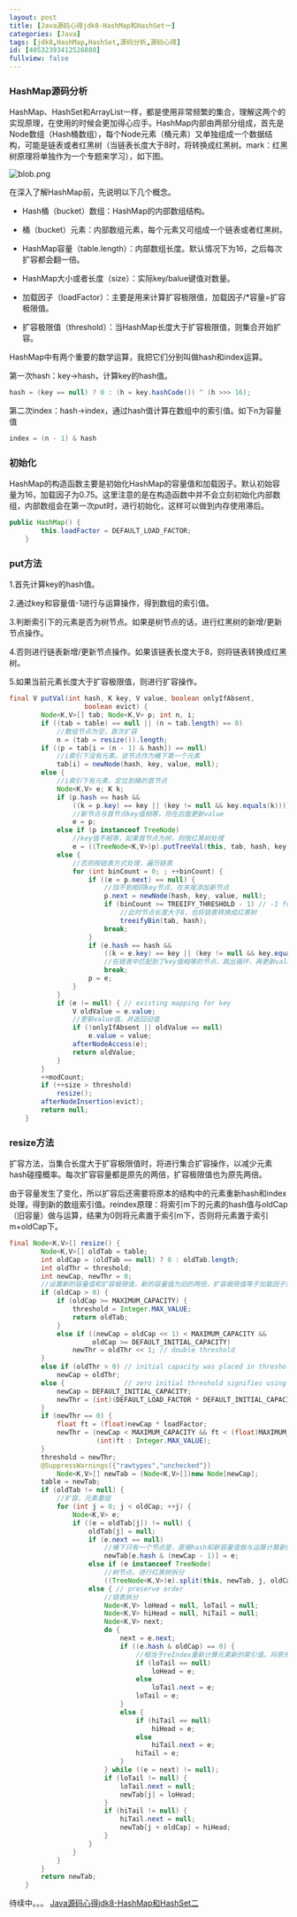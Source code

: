 ```yaml
---
layout: post
title: [Java源码心得jdk8-HashMap和HashSet一]
categories: [Java]
tags: [jdk8,HashMap,HashSet,源码分析,源码心得]
id: [40532393412526080]
fullview: false
---
```

### HashMap源码分析

HashMap、HashSet和ArrayList一样，都是使用非常频繁的集合，理解这两个的实现原理，在使用的时候会更加得心应手。HashMap内部由两部分组成，首先是Node数组（Hash桶数组），每个Node元素（桶元素）又单独组成一个数据结构，可能是链表或者红黑树（当链表长度大于8时，将转换成红黑树。mark：红黑树原理将单独作为一个专题来学习），如下图。

![blob.png](http://file.ctosb.com/upload/image/20171030/1509374380839078086.png "1509374380839078086.png")

在深入了解HashMap前，先说明以下几个概念。

* Hash桶（bucket）数组：HashMap的内部数组结构。

* 桶（bucket）元素：内部数组元素，每个元素又可组成一个链表或者红黑树。


* HashMap容量（table.length）：内部数组长度。默认情况下为16，之后每次扩容都会翻一倍。

* HashMap大小或者长度（size）：实际key/balue键值对数量。

* 加载因子（loadFactor）：主要是用来计算扩容极限值，加载因子/*容量=扩容极限值。

* 扩容极限值（threshold）：当HashMap长度大于扩容极限值，则集合开始扩容。


HashMap中有两个重要的数学运算，我把它们分别叫做hash和index运算。

第一次hash：key->hash，计算key的hash值。

```java
hash = (key == null) ? 0 : (h = key.hashCode()) ^ (h >>> 16);
```

第二次index：hash->index，通过hash值计算在数组中的索引值。如下n为容量值

```java
index = (n - 1) & hash
```

### 初始化


HashMap的构造函数主要是初始化HashMap的容量值和加载因子。默认初始容量为16，加载因子为0.75。这里注意的是在构造函数中并不会立刻初始化内部数组，内部数组会在第一次put时，进行初始化，这样可以做到内存使用滞后。

```java
public HashMap() {
        this.loadFactor = DEFAULT_LOAD_FACTOR; 
    }
```

### put方法

1.首先计算key的hash值。

2.通过key和容量值-1进行与运算操作，得到数组的索引值。

3.判断索引下的元素是否为树节点。如果是树节点的话，进行红黑树的新增/更新节点操作。

4.否则进行链表新增/更新节点操作。如果该链表长度大于8，则将链表转换成红黑树。

5.如果当前元素长度大于扩容极限值，则进行扩容操作。

```java
final V putVal(int hash, K key, V value, boolean onlyIfAbsent,
                   boolean evict) {
        Node<K,V>[] tab; Node<K,V> p; int n, i;
        if ((tab = table) == null || (n = tab.length) == 0)
            //数组节点为空，首次扩容
            n = (tab = resize()).length;
        if ((p = tab[i = (n - 1) & hash]) == null)
            //i索引下没有元素，该节点作为桶下第一个元素
            tab[i] = newNode(hash, key, value, null);
        else {
            //i索引下有元素，定位到桶的首节点
            Node<K,V> e; K k;
            if (p.hash == hash &&
                ((k = p.key) == key || (key != null && key.equals(k))))
                //新节点与首节点key值相等，将在后面更新value
                e = p;
            else if (p instanceof TreeNode)
                //key值不相等，如果首节点为树，则按红黑树处理
                e = ((TreeNode<K,V>)p).putTreeVal(this, tab, hash, key, value);
            else {
                //否则按链表方式处理，遍历链表
                for (int binCount = 0; ; ++binCount) {
                    if ((e = p.next) == null) {
                        //找不到相同key节点，在末尾添加新节点
                        p.next = newNode(hash, key, value, null);
                        if (binCount >= TREEIFY_THRESHOLD - 1) // -1 for 1st
                            //此时节点长度大于8，也将链表转换成红黑树
                            treeifyBin(tab, hash);
                        break;
                    }
                    if (e.hash == hash &&
                        ((k = e.key) == key || (key != null && key.equals(k))))
                        //在链表中匹配到了key值相等的节点，跳出循环，再更新value值
                        break;
                    p = e;
                }
            }
            if (e != null) { // existing mapping for key
                V oldValue = e.value;
                //更新value值，并返回旧值
                if (!onlyIfAbsent || oldValue == null)
                    e.value = value;
                afterNodeAccess(e);
                return oldValue;
            }
        }
        ++modCount;
        if (++size > threshold)
            resize();
        afterNodeInsertion(evict);
        return null;
    }
```

### resize方法

扩容方法，当集合长度大于扩容极限值时，将进行集合扩容操作，以减少元素hash碰撞概率。每次扩容容量都是原先的两倍，扩容极限值也为原先两倍。


由于容量发生了变化，所以扩容后还需要将原本的结构中的元素重新hash和index处理，得到新的数组索引值。reindex原理：将索引m下的元素的hash值与oldCap（旧容量）做与运算，结果为0则将元素置于索引m下，否则将元素置于索引m+oldCap下。

```java
final Node<K,V>[] resize() {
        Node<K,V>[] oldTab = table;
        int oldCap = (oldTab == null) ? 0 : oldTab.length;
        int oldThr = threshold;
        int newCap, newThr = 0;
        //设置新的容量值和扩容极限值，新的容量值为旧的两倍，扩容极限值等于加载因子乘以新的容量值
        if (oldCap > 0) {
            if (oldCap >= MAXIMUM_CAPACITY) {
                threshold = Integer.MAX_VALUE;
                return oldTab;
            }
            else if ((newCap = oldCap << 1) < MAXIMUM_CAPACITY &&
                     oldCap >= DEFAULT_INITIAL_CAPACITY)
                newThr = oldThr << 1; // double threshold
        }
        else if (oldThr > 0) // initial capacity was placed in threshold
            newCap = oldThr;
        else {               // zero initial threshold signifies using defaults
            newCap = DEFAULT_INITIAL_CAPACITY;
            newThr = (int)(DEFAULT_LOAD_FACTOR * DEFAULT_INITIAL_CAPACITY);
        }
        if (newThr == 0) {
            float ft = (float)newCap * loadFactor;
            newThr = (newCap < MAXIMUM_CAPACITY && ft < (float)MAXIMUM_CAPACITY ?
                      (int)ft : Integer.MAX_VALUE);
        }
        threshold = newThr;
        @SuppressWarnings({"rawtypes","unchecked"})
            Node<K,V>[] newTab = (Node<K,V>[])new Node[newCap];
        table = newTab;
        if (oldTab != null) {
            //扩容，元素重组
            for (int j = 0; j < oldCap; ++j) {
                Node<K,V> e;
                if ((e = oldTab[j]) != null) {
                    oldTab[j] = null;
                    if (e.next == null)
                        //桶下只有一个节点是，直接hash和新容量值做与运算计算新的索引值
                        newTab[e.hash & (newCap - 1)] = e;
                    else if (e instanceof TreeNode)
                        //树节点，进行红黑树拆分
                        ((TreeNode<K,V>)e).split(this, newTab, j, oldCap);
                    else { // preserve order
                        //链表拆分
                        Node<K,V> loHead = null, loTail = null;
                        Node<K,V> hiHead = null, hiTail = null;
                        Node<K,V> next;
                        do {
                            next = e.next;
                            if ((e.hash & oldCap) == 0) {
                                //相当于reIndex重新计算元素新的索引值，将原先链表拆分成两个链表
                                if (loTail == null)
                                    loHead = e;
                                else
                                    loTail.next = e;
                                loTail = e;
                            }
                            else {
                                if (hiTail == null)
                                    hiHead = e;
                                else
                                    hiTail.next = e;
                                hiTail = e;
                            }
                        } while ((e = next) != null);
                        if (loTail != null) {
                            loTail.next = null;
                            newTab[j] = loHead;
                        }
                        if (hiTail != null) {
                            hiTail.next = null;
                            newTab[j + oldCap] = hiHead;
                        }
                    }
                }
            }
        }
        return newTab;
    }
```

待续中。。。 [Java源码心得jdk8-HashMap和HashSet二](http://ctosb.com/article/40545367412346080)


